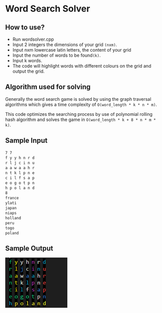 # Word Search Solver
## How to use?
- Run wordsolver.cpp
- Input 2 integers the dimensions of your grid `(nxm)`.
- Input nxm lowercase latin letters, the content of your grid
- Input the number of words to be found`(k)`.
- Input k words.
- The code will highlight words with different colours on the grid and output the grid.

## Algorithm used for solving

Generally the word search game is solved by using the graph traversal algorithms which gives a time complexity of `O(word_length * k * n * m)`. 

This code optimizes the searching process by use of polynomial rolling hash algorithm and solves the game in `O(word_length * k + 8 * n * m * k)`.

## Sample Input
```
7 7
f y y h n r d
r l j c i n u
a a w a a h r
n t k l p n e
c i l f s a p
e o g o t p n
h p o l a n d
8
france
ylati
japan
niaps
holland
peru
togo
poland

```

## Sample Output
![alt text](https://github.com/Rittin1/Word_Search-Solver/blob/main/output.png)

